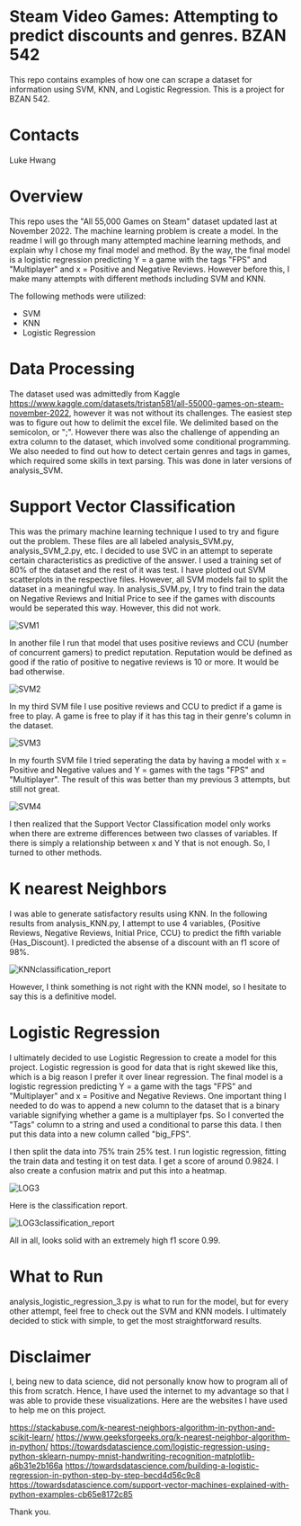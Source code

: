 # Steam Video Games: Attempting to predict discounts and genres. BZAN 542

This repo contains examples of how one can scrape a dataset for information using SVM, KNN, and Logistic Regression. This is a project for BZAN 542.

# Contacts
Luke Hwang

# Overview

This repo uses the "All 55,000 Games on Steam" dataset updated last at November 2022. The machine learning problem is create a model. In the readme I will go through many attempted machine learning methods, and explain why I chose my final model and method. By the way, the final model is a logistic regression predicting Y = a game with the tags "FPS" and "Multiplayer" and x = Positive and Negative Reviews. However before this, I make many attempts with different methods including SVM and KNN.

The following methods were utilized:
- SVM
- KNN
- Logistic Regression

# Data Processing

The dataset used was admittedly from Kaggle https://www.kaggle.com/datasets/tristan581/all-55000-games-on-steam-november-2022, however it was not without its challenges.
The easiest step was to figure out how to delimit the excel file. We delimited based on the semicolon, or ";". However there was also the challenge of appending an extra column to the dataset, which involved some conditional programming. We also needed to find out how to detect certain genres and tags in games, which required some skills in text parsing. This was done in later versions of analysis_SVM.

# Support Vector Classification

This was the primary machine learning technique I used to try and figure out the problem. These files are all labeled analysis_SVM.py, analysis_SVM_2.py, etc.
I decided to use SVC in an attempt to seperate certain characteristics as predictive of the answer. I used a training set of 80% of the dataset and the rest of it was test.
I have plotted out SVM scatterplots in the respective files.
However, all SVM models fail to split the dataset in a meaningful way. In analysis_SVM.py, I try to find train the data on Negative Reviews and Initial Price to see if the games with discounts would be seperated this way. However, this did not work.

![SVM1](https://user-images.githubusercontent.com/28285099/205476340-539e2e7a-8c8d-4762-80dc-114df117335f.png)

In another file I run that model that uses positive reviews and CCU (number of concurrent gamers) to predict reputation. Reputation would be defined as good if the ratio of positive to negative reviews is 10 or more. It would be bad otherwise.

![SVM2](https://user-images.githubusercontent.com/28285099/205476344-dcf60a4b-369c-437d-8a5e-f56c9419d980.png)

In my third SVM file I use positive reviews and CCU to predict if a game is free to play. A game is free to play if it has this tag in their genre's column in the dataset.

![SVM3](https://user-images.githubusercontent.com/28285099/205476353-2a0be4ee-e7cd-4e18-94c5-81178265ed40.png)

In my fourth SVM file I tried seperating the data by having a model with x = Positive and Negative values and Y = games with the tags "FPS" and "Multiplayer". The result of this was better than my previous 3 attempts, but still not great.

![SVM4](https://user-images.githubusercontent.com/28285099/205476400-655f4563-721d-4675-920f-7b7f7783b2cc.png)

I then realized that the Support Vector Classification model only works when there are extreme differences between two classes of variables. If there is simply a relationship between x and Y that is not enough. So, I turned to other methods. 



# K nearest Neighbors

I was able to generate satisfactory results using KNN. In the following results from analysis_KNN.py, I attempt to use 4 variables, {Positive Reviews, Negative Reviews, Initial Price, CCU} to predict the fifth variable {Has_Discount}. I predicted the absense of a discount with an f1 score of 98%.

              
![KNNclassification_report](https://user-images.githubusercontent.com/28285099/205476227-3691e64c-9306-4fd7-9973-d382890832dd.png)





However, I think something is not right with the KNN model, so I hesitate to say this is a definitive model.



# Logistic Regression

I ultimately decided to use Logistic Regression to create a model for this project. Logistic regression is good for data that is right skewed like this, which is a big reason I prefer it over linear regression. The final model is a logistic regression predicting Y = a game with the tags "FPS" and "Multiplayer" and x = Positive and Negative Reviews. One important thing I needed to do was to append a new column to the dataset that is a binary variable signifying whether a game is a multiplayer fps. So I converted the "Tags" column to a string and used a conditional to parse this data. I then put this data into a new column called "big_FPS".

I then split the data into 75% train 25% test. I run logistic regression, fitting the train data and testing it on test data. I get a score of around 0.9824. I also create a confusion matrix and put this into a heatmap.

![LOG3](https://user-images.githubusercontent.com/28285099/205476578-af76934f-0fcb-4718-a954-e2287d58d9e6.png)

Here is the classification report.

![LOG3classification_report](https://user-images.githubusercontent.com/28285099/205476590-b8fe610e-4e80-4882-9196-8d028b1deca1.png)

All in all, looks solid with an extremely high f1 score 0.99.

# What to Run

analysis_logistic_regression_3.py is what to run for the model, but for every other attempt, feel free to check out the SVM and KNN models.
I ultimately decided to stick with simple, to get the most straightforward results.

# Disclaimer

I, being new to data science, did not personally know how to program all of this from scratch. Hence, I have used the internet to my advantage so that I was able to provide these visualizations. Here are the websites I have used to help me on this project.

https://stackabuse.com/k-nearest-neighbors-algorithm-in-python-and-scikit-learn/
https://www.geeksforgeeks.org/k-nearest-neighbor-algorithm-in-python/
https://towardsdatascience.com/logistic-regression-using-python-sklearn-numpy-mnist-handwriting-recognition-matplotlib-a6b31e2b166a
https://towardsdatascience.com/building-a-logistic-regression-in-python-step-by-step-becd4d56c9c8
https://towardsdatascience.com/support-vector-machines-explained-with-python-examples-cb65e8172c85

Thank you.





